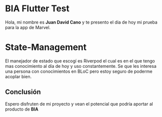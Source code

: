 # BIA Flutter Test

Hola, mi nombre es **Juan David Cano** y te presento el dia de hoy mi prueba para la app de Marvel.

# State-Management

El manejador de estado que escogí es Riverpod el cual es en el que tengo mas conocimiento al día de hoy y uso constantemente. Se que les interesa una persona con conocimientos en BLoC pero estoy seguro de poderme acoplar bien.

## Conclusión

Espero disfruten de mi proyecto y vean el potencial que podría aportar al producto de **BIA**
